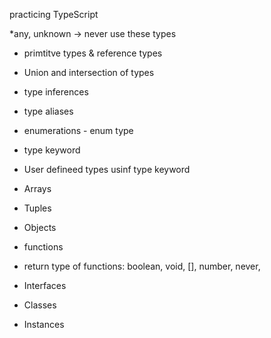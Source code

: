 practicing TypeScript

*any, unknown -> never use these types

* primtitve types & reference types
* Union and intersection of types

* type inferences
* type aliases

* enumerations - enum type
* type keyword

* User defineed types usinf type keyword

* Arrays
* Tuples
* Objects
* functions
* return type of functions: boolean, void, [], number, never, 
* Interfaces
* Classes
* Instances
